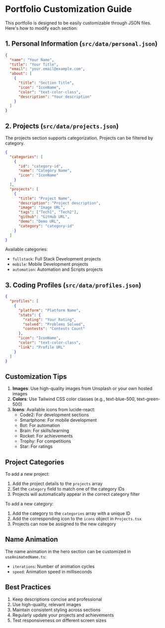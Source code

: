 # Portfolio Customization Guide

This portfolio is designed to be easily customizable through JSON files. Here's how to modify each section:

## 1. Personal Information (`src/data/personal.json`)

```json
{
  "name": "Your Name",
  "title": "Your Title",
  "email": "your.email@example.com",
  "about": [
    {
      "title": "Section Title",
      "icon": "IconName",
      "color": "text-color-class",
      "description": "Your description"
    }
  ]
}
```

## 2. Projects (`src/data/projects.json`)

The projects section supports categorization. Projects can be filtered by category.

```json
{
  "categories": [
    {
      "id": "category-id",
      "name": "Category Name",
      "icon": "IconName"
    }
  ],
  "projects": [
    {
      "title": "Project Name",
      "description": "Project description",
      "image": "Image URL",
      "tags": ["Tech1", "Tech2"],
      "github": "GitHub URL",
      "demo": "Demo URL",
      "category": "category-id"
    }
  ]
}
```

Available categories:
- `fullstack`: Full Stack Development projects
- `mobile`: Mobile Development projects
- `automation`: Automation and Scripts projects

## 3. Coding Profiles (`src/data/profiles.json`)

```json
{
  "profiles": [
    {
      "platform": "Platform Name",
      "stats": {
        "rating": "Your Rating",
        "solved": "Problems Solved",
        "contests": "Contests Count"
      },
      "icon": "IconName",
      "color": "text-color-class",
      "link": "Profile URL"
    }
  ]
}
```

## Customization Tips

1. **Images**: Use high-quality images from Unsplash or your own hosted images
2. **Colors**: Use Tailwind CSS color classes (e.g., text-blue-500, text-green-500)
3. **Icons**: Available icons from lucide-react:
   - Code2: For development sections
   - Smartphone: For mobile development
   - Bot: For automation
   - Brain: For skills/learning
   - Rocket: For achievements
   - Trophy: For competitions
   - Star: For ratings

## Project Categories

To add a new project:
1. Add the project details to the `projects` array
2. Set the `category` field to match one of the category IDs
3. Projects will automatically appear in the correct category filter

To add a new category:
1. Add the category to the `categories` array with a unique ID
2. Add the corresponding icon to the `icons` object in `Projects.tsx`
3. Projects can now be assigned to the new category

## Name Animation

The name animation in the hero section can be customized in `useAnimatedName.ts`:
- `iterations`: Number of animation cycles
- `speed`: Animation speed in milliseconds

## Best Practices

1. Keep descriptions concise and professional
2. Use high-quality, relevant images
3. Maintain consistent styling across sections
4. Regularly update your projects and achievements
5. Test responsiveness on different screen sizes